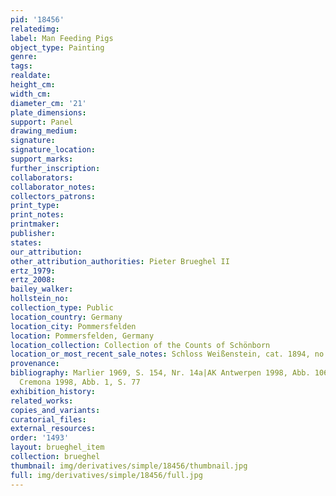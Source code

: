 ```yaml
---
pid: '18456'
relatedimg: 
label: Man Feeding Pigs
object_type: Painting
genre: 
tags: 
realdate: 
height_cm: 
width_cm: 
diameter_cm: '21'
plate_dimensions: 
support: Panel
drawing_medium: 
signature: 
signature_location: 
support_marks: 
further_inscription: 
collaborators: 
collaborator_notes: 
collectors_patrons: 
print_type: 
print_notes: 
printmaker: 
publisher: 
states: 
our_attribution: 
other_attribution_authorities: Pieter Brueghel II
ertz_1979: 
ertz_2008: 
bailey_walker: 
hollstein_no: 
collection_type: Public
location_country: Germany
location_city: Pommersfelden
location: Pommersfelden, Germany
location_collection: Collection of the Counts of Schönborn
location_or_most_recent_sale_notes: Schloss Weißenstein, cat. 1894, no. 72i
provenance: 
bibliography: Marlier 1969, S. 154, Nr. 14a|AK Antwerpen 1998, Abb. 106a, S. 320|AK
  Cremona 1998, Abb. 1, S. 77
exhibition_history: 
related_works: 
copies_and_variants: 
curatorial_files: 
external_resources: 
order: '1493'
layout: brueghel_item
collection: brueghel
thumbnail: img/derivatives/simple/18456/thumbnail.jpg
full: img/derivatives/simple/18456/full.jpg
---
```

